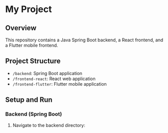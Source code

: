 # My Project

## Overview
This repository contains a Java Spring Boot backend, a React frontend, and a Flutter mobile frontend.

## Project Structure
- `/backend`: Spring Boot application
- `/frontend-react`: React web application
- `/frontend-flutter`: Flutter mobile application

## Setup and Run

### Backend (Spring Boot)
1. Navigate to the backend directory:
